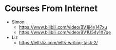 # Courses From Internet

* Simon
  * https://www.bilibili.com/video/BV1ji4y147xu
  * https://www.bilibili.com/video/BV1U54y1X7qe
* Liz
  * https://ieltsliz.com/ielts-writing-task-2/